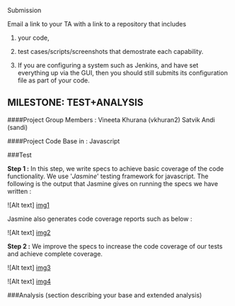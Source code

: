 Submission

Email a link to your TA with a link to a repository that includes 

1) your code,

2) test cases/scripts/screenshots that demostrate each capability.

3) If you are configuring a system such as Jenkins, and have set everything up via the GUI, then you should still submits its configuration file as part of your code.

MILESTONE: TEST+ANALYSIS
------------------------
####Project Group Members : 
Vineeta Khurana (vkhuran2)
Satvik Andi (sandi)
                          
####Project Code Base in : Javascript


###Test
  
  **Step 1 :**
  In this step, we write specs to achieve basic coverage of the code functionality. We use '*Jasmine*' testing framework for javascript. The following is the output that Jasmine gives on running the specs we have written :
  
  ![Alt text] [img1]
  
  Jasmine also generates code coverage reports such as below :
  
  ![Alt text] [img2]
  
  **Step 2 :**
  We improve the specs to increase the code coverage of our tests and achieve complete coverage.
  
  ![Alt text] [img3]
  
  ![Alt text] [img4]
  
  
  
  
###Analysis
  (section describing your base and extended analysis)
  


 [img1]: ./Images/jasmine_output_1.PNG 
 [img2]: ./Images/coverage_report_step1.PNG
 [img3]: ./Images/jasmine_output_2.PNG
 [img4]: ./Images/coverage_report_step2.PNG
